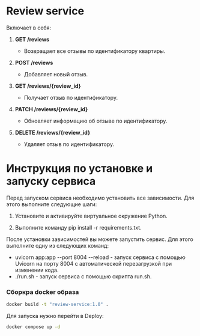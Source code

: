 # Review service
Включает в себя:

1. **GET /reviews**
   - Возвращает все отзывы по идентификатору квартиры.

2. **POST /reviews**
   - Добавляет новый отзыв.

3. **GET /reviews/{review_id}**
   - Получает отзыв по идентификатору.

4. **PATCH /reviews/{review_id}**
   - Обновляет информацию об отзыве по идентификатору.

5. **DELETE /reviews/{review_id}**
   - Удаляет отзыв по идентификатору.


# Инструкция по установке и запуску сервиса

Перед запуском сервиса необходимо установить все зависимости. Для этого выполните следующие шаги:

1. Установите и активируйте виртуальное окружение Python.

2. Выполните команду pip install -r requirements.txt.

После установки зависимостей вы можете запустить сервис. Для этого выполните одну из следующих команд:

- uvicorn app:app --port 8004 --reload - запуск сервиса с помощью Uvicorn на порту 8004 с автоматической перезагрузкой при изменении кода.
- ./run.sh - запуск сервиса с помощью скрипта run.sh.

### Сборкра docker образа
```bash
docker build -t "review-service:1.0" .
```

Для запуска нужно перейти в Deploy:
```bash
docker compose up -d
```